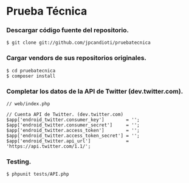 Prueba Técnica
==============

### Descargar código fuente del repositorio.

~~~~
$ git clone git://github.com/jpcandioti/pruebatecnica
~~~~


### Cargar vendors de sus repositorios originales.

~~~~
$ cd pruebatecnica
$ composer install
~~~~


### Completar los datos de la API de Twitter (dev.twitter.com).

~~~~
// web/index.php

// Cuenta API de Twitter. (dev.twitter.com)
$app['endroid_twitter.consumer_key']        = '';
$app['endroid_twitter.consumer_secret']     = '';
$app['endroid_twitter.access_token']        = '';
$app['endroid_twitter.access_token_secret'] = '';
$app['endroid_twitter.api_url']             = 'https://api.twitter.com/1.1/';
~~~~


### Testing.

~~~~
$ phpunit tests/API.php
~~~~
